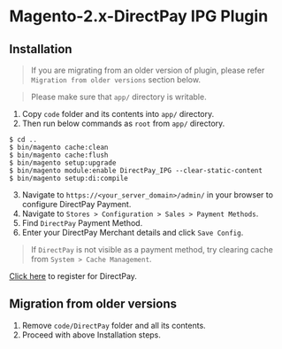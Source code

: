 # Magento-2.x-DirectPay IPG Plugin

## Installation
>If you are migrating from an older version of plugin, please refer `Migration from older versions` section below.

>Please make sure that `app/` directory is writable.

1. Copy `code` folder and its contents into `app/` directory.
2. Then run below commands as `root` from `app/` directory.
```
$ cd ..
$ bin/magento cache:clean 
$ bin/magento cache:flush 
$ bin/magento setup:upgrade
$ bin/magento module:enable DirectPay_IPG --clear-static-content
$ bin/magento setup:di:compile
```
3. Navigate to `https://<your_server_domain>/admin/` in your browser to configure DirectPay Payment.
4. Navigate to ``Stores > Configuration > Sales > Payment Methods``.
5. Find ``DirectPay`` Payment Method.
6. Enter your DirectPay Merchant details and click ``Save Config``.

>If `DirectPay` is not visible as a payment method, try clearing cache from ``System > Cache Management``.

[Click here](https://www.directpay.lk/ipg/) to register for DirectPay.

## Migration from older versions

1. Remove `code/DirectPay` folder and all its contents.
2. Proceed with above Installation steps.
